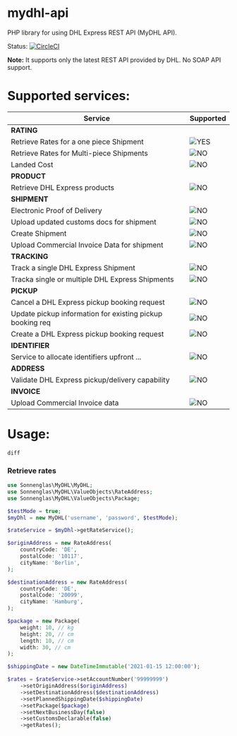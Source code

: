 # mydhl-api
PHP library for using DHL Express REST API (MyDHL API). 

Status: [![CircleCI](https://circleci.com/gh/sonnenglas/mydhl-api/tree/master.svg?style=shield)](https://circleci.com/gh/sonnenglas/mydhl-api/tree/master)

__Note:__ It supports only the latest REST API provided by DHL. No SOAP API support.


# Supported services:

Service      | Supported
-------------|------------
__RATING__   |
Retrieve Rates for a one piece Shipment     | ![YES](https://via.placeholder.com/40/00c000/000000?text=YES)
Retrieve Rates for Multi-piece Shipments    | ![NO](https://via.placeholder.com/40/c0000/000000?text=NO)
Landed Cost                                 | ![NO](https://via.placeholder.com/40/c0000/000000?text=NO)
__PRODUCT__  |
Retrieve DHL Express products               | ![NO](https://via.placeholder.com/40/c0000/000000?text=NO)
__SHIPMENT__ |
Electronic Proof of Delivery                | ![NO](https://via.placeholder.com/40/c0000/000000?text=NO)
Upload updated customs docs for shipment    | ![NO](https://via.placeholder.com/40/c0000/000000?text=NO)
Create Shipment                             | ![NO](https://via.placeholder.com/40/00c00/000000?text=YES)
Upload Commercial Invoice Data for shipment | ![NO](https://via.placeholder.com/40/c0000/000000?text=NO)
__TRACKING__ |
Track a single DHL Express Shipment             | ![NO](https://via.placeholder.com/40/c0000/000000?text=NO)
Tracka single or multiple DHL Express Shipments | ![NO](https://via.placeholder.com/40/c0000/000000?text=NO)
__PICKUP__ |
Cancel a DHL Express pickup booking request     | ![NO](https://via.placeholder.com/40/c0000/000000?text=NO)
Update pickup information for existing pickup booking req | ![NO](https://via.placeholder.com/40/c0000/000000?text=NO)
Create a DHL Express pickup booking request | ![NO](https://via.placeholder.com/40/c0000/000000?text=NO)
__IDENTIFIER__ | 
Service to allocate identifiers upfront ... | ![NO](https://via.placeholder.com/40/c0000/000000?text=NO)
__ADDRESS__ | 
Validate DHL Express pickup/delivery capability | ![NO](https://via.placeholder.com/40/c0000/000000?text=NO)
__INVOICE__ |
Upload Commercial Invoice data | ![NO](https://via.placeholder.com/40/c0000/000000?text=NO)
# Usage:

```diff```

### Retrieve rates

```php
use Sonnenglas\MyDHL\MyDHL;
use Sonnenglas\MyDHL\ValueObjects\RateAddress;
use Sonnenglas\MyDHL\ValueObjects\Package;

$testMode = true;
$myDhl = new MyDHL('username', 'password', $testMode);

$rateService = $myDhl->getRateService();

$originAddress = new RateAddress(
    countryCode: 'DE',
    postalCode: '10117',
    cityName: 'Berlin',
);

$destinationAddress = new RateAddress(
    countryCode: 'DE',
    postalCode: '20099',
    cityName: 'Hamburg',
);

$package = new Package(
    weight: 10, // kg
    height: 20, // cm
    length: 10, // cm
    width: 30, // cm
);

$shippingDate = new DateTimeImmutable('2021-01-15 12:00:00');

$rates = $rateService->setAccountNumber('99999999')
    ->setOriginAddress($originAddress)
    ->setDestinationAddress($destinationAddress)
    ->setPlannedShippingDate($shippingDate)
    ->setPackage($package)
    ->setNextBusinessDay(false)
    ->setCustomsDeclarable(false)
    ->getRates();

```
